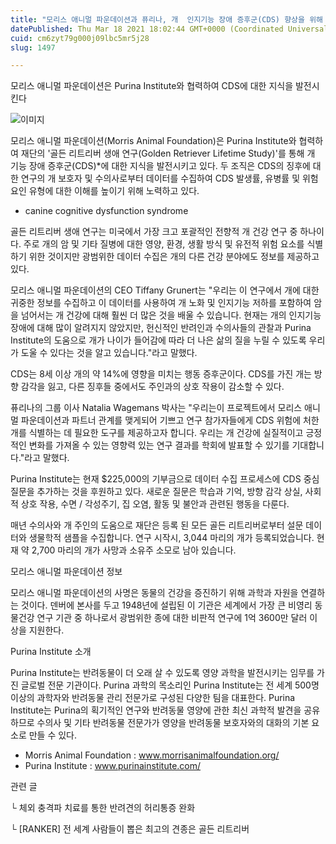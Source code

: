 ```yaml
---
title: "모리스 애니멀 파운데이션과 퓨리나, 개  인지기능 장애 증후군(CDS) 향상을 위해 상호 협력"
datePublished: Thu Mar 18 2021 18:02:44 GMT+0000 (Coordinated Universal Time)
cuid: cm6zyt79g000j09lbc5mr5j28
slug: 1497

---
```



모리스 애니멀 파운데이션은 Purina Institute와 협력하여 CDS에 대한 지식을 발전시킨다

![이미지](https://cdn.hashnode.com/res/hashnode/image/upload/v1739247088258/b0c72c41-9180-436f-a512-622f37d2323f.jpeg)

모리스 애니멀 파운데이션(Morris Animal Foundation)은 Purina Institute와 협력하여 재단의 '골든 리트리버 생애 연구(Golden Retriever Lifetime Study)'를 통해 개 기능 장애 증후군(CDS)*에 대한 지식을 발전시키고 있다. 두 조직은 CDS의 징후에 대한 연구의 개 보호자 및 수의사로부터 데이터를 수집하여 CDS 발생률, 유병률 및 위험요인 유형에 대한 이해를 높이기 위해 노력하고 있다.

* canine cognitive dysfunction syndrome

골든 리트리버 생애 연구는 미국에서 가장 크고 포괄적인 전향적 개 건강 연구 중 하나이다. 주로 개의 암 및 기타 질병에 대한 영양, 환경, 생활 방식 및 유전적 위험 요소를 식별하기 위한 것이지만 광범위한 데이터 수집은 개의 다른 건강 분야에도 정보를 제공하고 있다.

모리스 애니멀 파운데이션의 CEO Tiffany Grunert는 "우리는 이 연구에서 개에 대한 귀중한 정보를 수집하고 이 데이터를 사용하여 개 노화 및 인지기능 저하를 포함하여 암을 넘어서는 개 건강에 대해 훨씬 더 많은 것을 배울 수 있습니다. 현재는 개의 인지기능 장애에 대해 많이 알려지지 않았지만, 헌신적인 반려인과 수의사들의 관찰과 Purina Institute의 도움으로 개가 나이가 들어감에 따라 더 나은 삶의 질을 누릴 수 있도록 우리가 도울 수 있다는 것을 알고 있습니다."라고 말했다.

CDS는 8세 이상 개의 약 14%에 영향을 미치는 행동 증후군이다. CDS를 가진 개는 방향 감각을 잃고, 다른 징후들 중에서도 주인과의 상호 작용이 감소할 수 있다.

퓨리나의 그룹 이사 Natalia Wagemans 박사는 "우리는이 프로젝트에서 모리스 애니멀 파운데이션과 파트너 관계를 맺게되어 기쁘고 연구 참가자들에게 CDS 위험에 처한 개를 식별하는 데 필요한 도구를 제공하고자 합니다. 우리는 개 건강에 실질적이고 긍정적인 변화를 가져올 수 있는 영향력 있는 연구 결과를 학회에 발표할 수 있기를 기대합니다."라고 말했다.

Purina Institute는 현재 $225,000의 기부금으로 데이터 수집 프로세스에 CDS 중심 질문을 추가하는 것을 후원하고 있다. 새로운 질문은 학습과 기억, 방향 감각 상실, 사회적 상호 작용, 수면 / 각성주기, 집 오염, 활동 및 불안과 관련된 행동을 다룬다.

매년 수의사와 개 주인의 도움으로 재단은 등록 된 모든 골든 리트리버로부터 설문 데이터와 생물학적 샘플을 수집합니다. 연구 시작시, 3,044 마리의 개가 등록되었습니다. 현재 약 2,700 마리의 개가 사망과 소유주 소모로 남아 있습니다.

모리스 애니멀 파운데이션 정보

모리스 애니멀 파운데이션의 사명은 동물의 건강을 증진하기 위해 과학과 자원을 연결하는 것이다. 덴버에 본사를 두고 1948년에 설립된 이 기관은 세계에서 가장 큰 비영리 동물건강 연구 기관 중 하나로서 광범위한 종에 대한 비판적 연구에 1억 3600만 달러 이상을 지원한다.

Purina Institute 소개

Purina Institute는 반려동물이 더 오래 살 수 있도록 영양 과학을 발전시키는 임무를 가진 글로벌 전문 기관이다. Purina 과학의 목소리인 Purina Institute는 전 세계 500명 이상의 과학자와 반려동물 관리 전문가로 구성된 다양한 팀을 대표한다. Purina Institute는 Purina의 획기적인 연구와 반려동물 영양에 관한 최신 과학적 발견을 공유하므로 수의사 및 기타 반려동물 전문가가 영양을 반려동물 보호자와의 대화의 기본 요소로 만들 수 있다.

- Morris Animal Foundation : www.morrisanimalfoundation.org/
- Purina Institute : www.purinainstitute.com/

관련 글

└ 체외 충격파 치료를 통한 반려견의 허리통증 완화

└ [RANKER] 전 세계 사람들이 뽑은 최고의 견종은 골든 리트리버